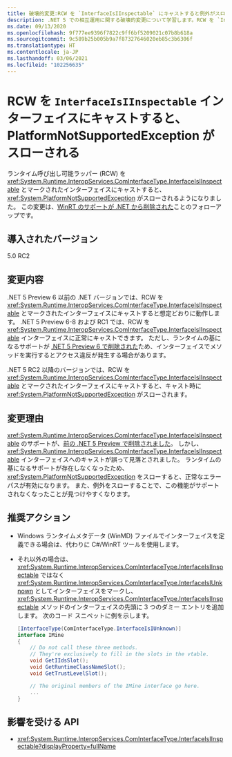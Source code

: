 ```yaml
---
title: 破壊的変更:RCW を `InterfaceIsIInspectable` にキャストすると例外がスローされる
description: .NET 5 での相互運用に関する破壊的変更について学習します。RCW を `InterfaceIsIInspectable` インターフェイスにキャストすると、PlatformNotSupportedException がスローされます。
ms.date: 09/13/2020
ms.openlocfilehash: 9f777ee9396f7822c9ff6bf5209021c07b8b618a
ms.sourcegitcommit: 9c589b25b005b9a7f87327646020eb85c3b6306f
ms.translationtype: HT
ms.contentlocale: ja-JP
ms.lasthandoff: 03/06/2021
ms.locfileid: "102256635"
---
```

# <a name="casting-rcw-to-an-interfaceisiinspectable-interface-throws-platformnotsupportedexception"></a>RCW を `InterfaceIsIInspectable` インターフェイスにキャストすると、PlatformNotSupportedException がスローされる

ランタイム呼び出し可能ラッパー (RCW) を <xref:System.Runtime.InteropServices.ComInterfaceType.InterfaceIsIInspectable> とマークされたインターフェイスにキャストすると、<xref:System.PlatformNotSupportedException> がスローされるようになりました。 この変更は、[WinRT のサポートが .NET から削除された](built-in-support-for-winrt-removed.md)ことのフォローアップです。

## <a name="version-introduced"></a>導入されたバージョン

5.0 RC2

## <a name="change-description"></a>変更内容

.NET 5 Preview 6 以前の .NET バージョンでは、RCW を <xref:System.Runtime.InteropServices.ComInterfaceType.InterfaceIsIInspectable> とマークされたインターフェイスにキャストすると想定どおりに動作します。 .NET 5 Preview 6-8 および RC1 では、RCW を <xref:System.Runtime.InteropServices.ComInterfaceType.InterfaceIsIInspectable> インターフェイスに正常にキャストできます。 ただし、ランタイムの基になるサポートが [.NET 5 Preview 6 で削除された](built-in-support-for-winrt-removed.md)ため、インターフェイスでメソッドを実行するとアクセス違反が発生する場合があります。

.NET 5 RC2 以降のバージョンでは、RCW を <xref:System.Runtime.InteropServices.ComInterfaceType.InterfaceIsIInspectable> とマークされたインターフェイスにキャストすると、キャスト時に <xref:System.PlatformNotSupportedException> がスローされます。

## <a name="reason-for-change"></a>変更理由

<xref:System.Runtime.InteropServices.ComInterfaceType.InterfaceIsIInspectable> のサポートが、[前の .NET 5 Preview で削除されました](built-in-support-for-winrt-removed.md)。 しかし、<xref:System.Runtime.InteropServices.ComInterfaceType.InterfaceIsIInspectable> インターフェイスへのキャストが誤って見落とされました。 ランタイムの基になるサポートが存在しなくなったため、<xref:System.PlatformNotSupportedException> をスローすると、正常なエラー パスが有効になります。 また、例外をスローすることで、この機能がサポートされなくなったことが見つけやすくなります。

## <a name="recommended-action"></a>推奨アクション

- Windows ランタイムメタデータ (WinMD) ファイルでインターフェイスを定義できる場合は、代わりに C#/WinRT ツールを使用します。

- それ以外の場合は、<xref:System.Runtime.InteropServices.ComInterfaceType.InterfaceIsIInspectable> ではなく <xref:System.Runtime.InteropServices.ComInterfaceType.InterfaceIsIUnknown> としてインターフェイスをマークし、<xref:System.Runtime.InteropServices.ComInterfaceType.InterfaceIsIInspectable> メソッドのインターフェイスの先頭に 3 つのダミー エントリを追加します。 次のコード スニペットに例を示します。

  ```csharp
  [InterfaceType(ComInterfaceType.InterfaceIsIUnknown)]
  interface IMine
  {
      // Do not call these three methods.
      // They're exclusively to fill in the slots in the vtable.
      void GetIIdsSlot();
      void GetRuntimeClassNameSlot();
      void GetTrustLevelSlot();

      // The original members of the IMine interface go here.
      ...
  }
  ```

## <a name="affected-apis"></a>影響を受ける API

- <xref:System.Runtime.InteropServices.ComInterfaceType.InterfaceIsIInspectable?displayProperty=fullName>

<!--

### Affected APIs

- `F:System.Runtime.InteropServices.ComInterfaceType.InterfaceIsIInspectable`

### Category

Interop

-->
